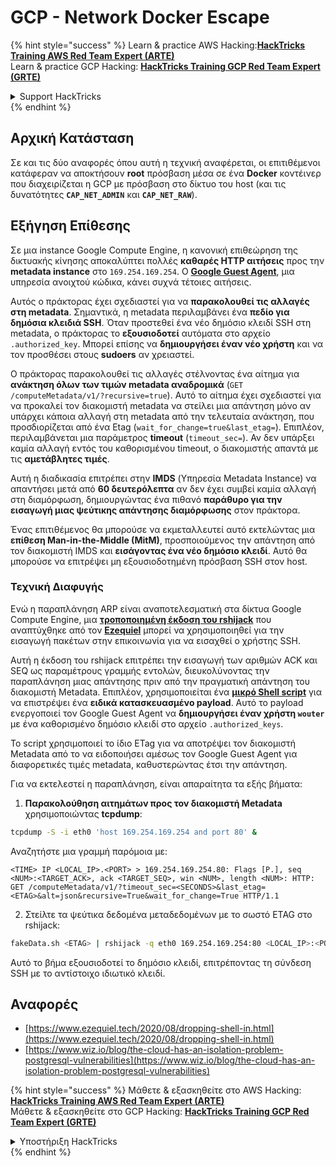 # GCP - Network Docker Escape

{% hint style="success" %}
Learn & practice AWS Hacking:<img src="../../../.gitbook/assets/image (1) (1) (1) (1).png" alt="" data-size="line">[**HackTricks Training AWS Red Team Expert (ARTE)**](https://training.hacktricks.xyz/courses/arte)<img src="../../../.gitbook/assets/image (1) (1) (1) (1).png" alt="" data-size="line">\
Learn & practice GCP Hacking: <img src="../../../.gitbook/assets/image (2) (1).png" alt="" data-size="line">[**HackTricks Training GCP Red Team Expert (GRTE)**<img src="../../../.gitbook/assets/image (2) (1).png" alt="" data-size="line">](https://training.hacktricks.xyz/courses/grte)

<details>

<summary>Support HackTricks</summary>

* Check the [**subscription plans**](https://github.com/sponsors/carlospolop)!
* **Join the** 💬 [**Discord group**](https://discord.gg/hRep4RUj7f) or the [**telegram group**](https://t.me/peass) or **follow** us on **Twitter** 🐦 [**@hacktricks\_live**](https://twitter.com/hacktricks_live)**.**
* **Share hacking tricks by submitting PRs to the** [**HackTricks**](https://github.com/carlospolop/hacktricks) and [**HackTricks Cloud**](https://github.com/carlospolop/hacktricks-cloud) github repos.

</details>
{% endhint %}

## Αρχική Κατάσταση

Σε και τις δύο αναφορές όπου αυτή η τεχνική αναφέρεται, οι επιτιθέμενοι κατάφεραν να αποκτήσουν **root** πρόσβαση μέσα σε ένα **Docker** κοντέινερ που διαχειρίζεται η GCP με πρόσβαση στο δίκτυο του host (και τις δυνατότητες **`CAP_NET_ADMIN`** και **`CAP_NET_RAW`**).

## Εξήγηση Επίθεσης

Σε μια instance Google Compute Engine, η κανονική επιθεώρηση της δικτυακής κίνησης αποκαλύπτει πολλές **καθαρές HTTP αιτήσεις** προς την **metadata instance** στο `169.254.169.254`. Ο [**Google Guest Agent**](https://github.com/GoogleCloudPlatform/guest-agent), μια υπηρεσία ανοιχτού κώδικα, κάνει συχνά τέτοιες αιτήσεις.

Αυτός ο πράκτορας έχει σχεδιαστεί για να **παρακολουθεί τις αλλαγές στη metadata**. Σημαντικά, η metadata περιλαμβάνει ένα **πεδίο για δημόσια κλειδιά SSH**. Όταν προστεθεί ένα νέο δημόσιο κλειδί SSH στη metadata, ο πράκτορας το **εξουσιοδοτεί** αυτόματα στο αρχείο `.authorized_key`. Μπορεί επίσης να **δημιουργήσει έναν νέο χρήστη** και να τον προσθέσει στους **sudoers** αν χρειαστεί.

Ο πράκτορας παρακολουθεί τις αλλαγές στέλνοντας ένα αίτημα για **ανάκτηση όλων των τιμών metadata αναδρομικά** (`GET /computeMetadata/v1/?recursive=true`). Αυτό το αίτημα έχει σχεδιαστεί για να προκαλεί τον διακομιστή metadata να στείλει μια απάντηση μόνο αν υπάρχει κάποια αλλαγή στη metadata από την τελευταία ανάκτηση, που προσδιορίζεται από ένα Etag (`wait_for_change=true&last_etag=`). Επιπλέον, περιλαμβάνεται μια παράμετρος **timeout** (`timeout_sec=`). Αν δεν υπάρξει καμία αλλαγή εντός του καθορισμένου timeout, ο διακομιστής απαντά με τις **αμετάβλητες τιμές**.

Αυτή η διαδικασία επιτρέπει στην **IMDS** (Υπηρεσία Metadata Instance) να απαντήσει μετά από **60 δευτερόλεπτα** αν δεν έχει συμβεί καμία αλλαγή στη διαμόρφωση, δημιουργώντας ένα πιθανό **παράθυρο για την εισαγωγή μιας ψεύτικης απάντησης διαμόρφωσης** στον πράκτορα.

Ένας επιτιθέμενος θα μπορούσε να εκμεταλλευτεί αυτό εκτελώντας μια **επίθεση Man-in-the-Middle (MitM)**, προσποιούμενος την απάντηση από τον διακομιστή IMDS και **εισάγοντας ένα νέο δημόσιο κλειδί**. Αυτό θα μπορούσε να επιτρέψει μη εξουσιοδοτημένη πρόσβαση SSH στον host.

### Τεχνική Διαφυγής

Ενώ η παραπλάνηση ARP είναι αναποτελεσματική στα δίκτυα Google Compute Engine, μια [**τροποποιημένη έκδοση του rshijack**](https://github.com/ezequielpereira/rshijack) που αναπτύχθηκε από τον [**Ezequiel**](https://www.ezequiel.tech/2020/08/dropping-shell-in.html) μπορεί να χρησιμοποιηθεί για την εισαγωγή πακέτων στην επικοινωνία για να εισαχθεί ο χρήστης SSH.

Αυτή η έκδοση του rshijack επιτρέπει την εισαγωγή των αριθμών ACK και SEQ ως παραμέτρους γραμμής εντολών, διευκολύνοντας την παραπλάνηση μιας απάντησης πριν από την πραγματική απάντηση του διακομιστή Metadata. Επιπλέον, χρησιμοποιείται ένα [**μικρό Shell script**](https://gist.github.com/ezequielpereira/914c2aae463409e785071213b059f96c#file-fakedata-sh) για να επιστρέψει ένα **ειδικά κατασκευασμένο payload**. Αυτό το payload ενεργοποιεί τον Google Guest Agent να **δημιουργήσει έναν χρήστη `wouter`** με ένα καθορισμένο δημόσιο κλειδί στο αρχείο `.authorized_keys`.

Το script χρησιμοποιεί το ίδιο ETag για να αποτρέψει τον διακομιστή Metadata από το να ειδοποιήσει αμέσως τον Google Guest Agent για διαφορετικές τιμές metadata, καθυστερώντας έτσι την απάντηση.

Για να εκτελεστεί η παραπλάνηση, είναι απαραίτητα τα εξής βήματα:

1. **Παρακολούθηση αιτημάτων προς τον διακομιστή Metadata** χρησιμοποιώντας **tcpdump**:
```bash
tcpdump -S -i eth0 'host 169.254.169.254 and port 80' &
```
Αναζητήστε μια γραμμή παρόμοια με:
```
<TIME> IP <LOCAL_IP>.<PORT> > 169.254.169.254.80: Flags [P.], seq <NUM>:<TARGET_ACK>, ack <TARGET_SEQ>, win <NUM>, length <NUM>: HTTP: GET /computeMetadata/v1/?timeout_sec=<SECONDS>&last_etag=<ETAG>&alt=json&recursive=True&wait_for_change=True HTTP/1.1
```
2. Στείλτε τα ψεύτικα δεδομένα μεταδεδομένων με το σωστό ETAG στο rshijack:
```bash
fakeData.sh <ETAG> | rshijack -q eth0 169.254.169.254:80 <LOCAL_IP>:<PORT> <TARGET_SEQ> <TARGET_ACK>; ssh -i id_rsa -o StrictHostKeyChecking=no wouter@localhost
```
Αυτό το βήμα εξουσιοδοτεί το δημόσιο κλειδί, επιτρέποντας τη σύνδεση SSH με το αντίστοιχο ιδιωτικό κλειδί.

## Αναφορές

* [https://www.ezequiel.tech/2020/08/dropping-shell-in.html](https://www.ezequiel.tech/2020/08/dropping-shell-in.html)
* [https://www.wiz.io/blog/the-cloud-has-an-isolation-problem-postgresql-vulnerabilities](https://www.wiz.io/blog/the-cloud-has-an-isolation-problem-postgresql-vulnerabilities)

{% hint style="success" %}
Μάθετε & εξασκηθείτε στο AWS Hacking:<img src="../../../.gitbook/assets/image (1) (1) (1) (1).png" alt="" data-size="line">[**HackTricks Training AWS Red Team Expert (ARTE)**](https://training.hacktricks.xyz/courses/arte)<img src="../../../.gitbook/assets/image (1) (1) (1) (1).png" alt="" data-size="line">\
Μάθετε & εξασκηθείτε στο GCP Hacking: <img src="../../../.gitbook/assets/image (2) (1).png" alt="" data-size="line">[**HackTricks Training GCP Red Team Expert (GRTE)**<img src="../../../.gitbook/assets/image (2) (1).png" alt="" data-size="line">](https://training.hacktricks.xyz/courses/grte)

<details>

<summary>Υποστήριξη HackTricks</summary>

* Ελέγξτε τα [**σχέδια συνδρομής**](https://github.com/sponsors/carlospolop)!
* **Εγγραφείτε στην** 💬 [**ομάδα Discord**](https://discord.gg/hRep4RUj7f) ή στην [**ομάδα telegram**](https://t.me/peass) ή **ακολουθήστε** μας στο **Twitter** 🐦 [**@hacktricks\_live**](https://twitter.com/hacktricks_live)**.**
* **Μοιραστείτε κόλπα hacking υποβάλλοντας PRs στα** [**HackTricks**](https://github.com/carlospolop/hacktricks) και [**HackTricks Cloud**](https://github.com/carlospolop/hacktricks-cloud) github repos.

</details>
{% endhint %}
